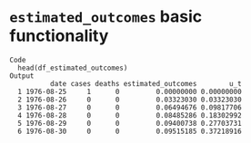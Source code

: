 # `estimated_outcomes` basic functionality

    Code
      head(df_estimated_outcomes)
    Output
              date cases deaths estimated_outcomes        u_t
      1 1976-08-25     1      0         0.00000000 0.00000000
      2 1976-08-26     0      0         0.03323030 0.03323030
      3 1976-08-27     0      0         0.06494676 0.09817706
      4 1976-08-28     0      0         0.08485286 0.18302992
      5 1976-08-29     0      0         0.09400738 0.27703731
      6 1976-08-30     0      0         0.09515185 0.37218916


